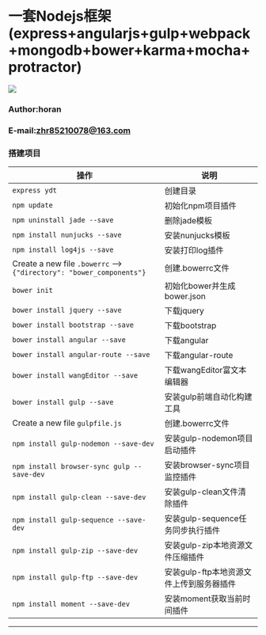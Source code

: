# 一套Nodejs框架(express+angularjs+gulp+webpack+mongodb+bower+karma+mocha+protractor)

![][ydt-logo]

### Author:horan
### E-mail:zhr85210078@163.com

### 搭建项目
|操作|说明|
|----|--------------|
|`express ydt`|创建目录|
|`npm update`|初始化npm项目插件|
|`npm uninstall jade --save`|删除jade模板|
|`npm install nunjucks --save`|安装nunjucks模板|
|`npm install log4js --save`|安装打印log插件|
|Create a new file `.bowerrc` -->`{"directory": "bower_components"}`|创建.bowerrc文件|
|`bower init`|初始化bower并生成bower.json| 
|`bower install jquery --save`|下载jquery|    
|`bower install bootstrap --save`|下载bootstrap|
|`bower install angular --save`|下载angular|    
|`bower install angular-route --save`|下载angular-route|    
|`bower install wangEditor --save`|下载wangEditor富文本编辑器| 
|`bower install gulp --save`|安装gulp前端自动化构建工具| 
|Create a new file `gulpfile.js`|创建.bowerrc文件|
|`npm install gulp-nodemon --save-dev`|安装gulp-nodemon项目启动插件|
|`npm install browser-sync gulp --save-dev`|安装browser-sync项目监控插件|
|`npm install gulp-clean --save-dev`|安装gulp-clean文件清除插件|
|`npm install gulp-sequence --save-dev`|安装gulp-sequence任务同步执行插件|
|`npm install gulp-zip --save-dev`|安装gulp-zip本地资源文件压缩插件|
|`npm install gulp-ftp --save-dev`|安装gulp-ftp本地资源文件上传到服务器插件|
|`npm install moment --save-dev`|安装moment获取当前时间插件|

--------------------------------
[ydt-logo]:https://github.com/zhr85210078/ydtNodeJs/blob/master/src/img/logo.png